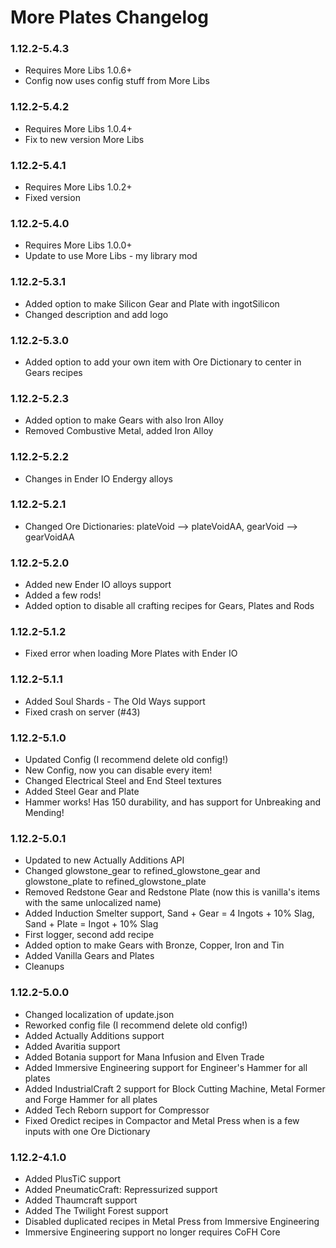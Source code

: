 # More Plates Changelog

### 1.12.2-5.4.3
- Requires More Libs 1.0.6+
- Config now uses config stuff from More Libs

### 1.12.2-5.4.2
- Requires More Libs 1.0.4+
- Fix to new version More Libs

### 1.12.2-5.4.1
- Requires More Libs 1.0.2+
- Fixed version

### 1.12.2-5.4.0
- Requires More Libs 1.0.0+
- Update to use More Libs - my library mod

### 1.12.2-5.3.1
- Added option to make Silicon Gear and Plate with ingotSilicon
- Changed description and add logo

### 1.12.2-5.3.0
- Added option to add your own item with Ore Dictionary to center in Gears recipes

### 1.12.2-5.2.3
- Added option to make Gears with also Iron Alloy
- Removed Combustive Metal, added Iron Alloy

### 1.12.2-5.2.2
- Changes in Ender IO Endergy alloys

### 1.12.2-5.2.1
- Changed Ore Dictionaries: plateVoid --> plateVoidAA, gearVoid --> gearVoidAA

### 1.12.2-5.2.0
- Added new Ender IO alloys support
- Added a few rods!
- Added option to disable all crafting recipes for Gears, Plates and Rods

### 1.12.2-5.1.2
- Fixed error when loading More Plates with Ender IO

### 1.12.2-5.1.1
- Added Soul Shards - The Old Ways support
- Fixed crash on server (#43)

### 1.12.2-5.1.0
- Updated Config (I recommend delete old config!)
- New Config, now you can disable every item!
- Changed Electrical Steel and End Steel textures
- Added Steel Gear and Plate
- Hammer works! Has 150 durability, and has support for Unbreaking and Mending!

### 1.12.2-5.0.1
- Updated to new Actually Additions API
- Changed glowstone_gear to refined_glowstone_gear and glowstone_plate to refined_glowstone_plate
- Removed Redstone Gear and Redstone Plate (now this is vanilla's items with the same unlocalized name)
- Added Induction Smelter support, Sand + Gear = 4 Ingots + 10% Slag, Sand + Plate = Ingot + 10% Slag
- First logger, second add recipe
- Added option to make Gears with Bronze, Copper, Iron and Tin
- Added Vanilla Gears and Plates
- Cleanups

### 1.12.2-5.0.0
- Changed localization of update.json
- Reworked config file (I recommend delete old config!)
- Added Actually Additions support
- Added Avaritia support
- Added Botania support for Mana Infusion and Elven Trade
- Added Immersive Engineering support for Engineer's Hammer for all plates
- Added IndustrialCraft 2 support for Block Cutting Machine, Metal Former and Forge Hammer for all plates
- Added Tech Reborn support for Compressor
- Fixed Oredict recipes in Compactor and Metal Press when is a few inputs with one Ore Dictionary

### 1.12.2-4.1.0
- Added PlusTiC support
- Added PneumaticCraft: Repressurized support
- Added Thaumcraft support
- Added The Twilight Forest support
- Disabled duplicated recipes in Metal Press from Immersive Engineering
- Immersive Engineering support no longer requires CoFH Core